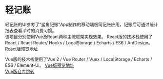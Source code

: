 # 轻记账
轻记账的UI参考了“鲨鱼记账”App制作的移动端极简记账应用，记账后可通过统计报表查看平时的消费习惯。  
该项目分别使用Vue及React两种主流框架实现效果。
React版的技术栈使用了React / React Router/ Hooks / LocalStorage / Echarts / ES6 / AntDesign。  
[React版预览地址](https://mongielee.gitee.io/react-lightbooking-website/#/statistics)


Vue版的技术栈使用了Vue 2 / Vue Router / Vuex / LocalStorage / Echarts / ES6 / Element-Ui。
[Vue版预览地址](https://mongielee.gitee.io/vue-lightbooking-website/#/statistics)  <br />[Vue版仓库跳转](https://github.com/MongieLee/vue-tally)

